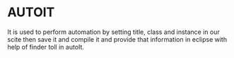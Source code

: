 # AUTOIT
It is used to perform automation by setting title, class and instance in our scite  then save it and compile it and provide that information in eclipse with help of finder toll in autoIt.
